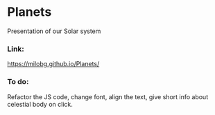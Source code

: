 # Planets
Presentation of our Solar system

### Link:
https://milobg.github.io/Planets/

### To do:
Refactor the JS code, change font, align the text, give short info about celestial body on click.

